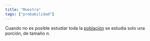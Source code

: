 ```yaml
---
title: "Muestra"
tags: ["probabilidad"]
---
```

Cuando no es posible estudiar toda la [población](#) se estudia solo una porción, de tamaño $n$.